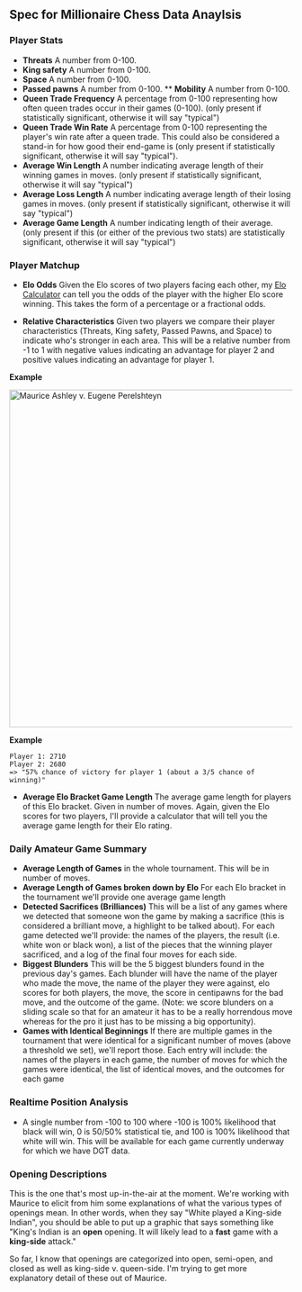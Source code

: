## Spec for Millionaire Chess Data Anaylsis

### Player Stats

* **Threats** A number from 0-100.
* **King safety** A number from 0-100.
* **Space** A number from 0-100.
* **Passed pawns** A number from 0-100.
** **Mobility** A number from 0-100.
* **Queen Trade Frequency** A percentage from 0-100 representing how often queen trades occur in their games (0-100). (only present if statistically significant, otherwise it will say "typical")
* **Queen Trade Win Rate** A percentage from 0-100 representing the player's win rate after a queen trade. This could also be considered a stand-in for how good their end-game is (only present if statistically significant, otherwise it will say "typical").
* **Average Win Length** A number indicating average length of their winning games in moves. (only present if statistically significant, otherwise it will say "typical")
* **Average Loss Length** A number indicating average length of their losing games in moves. (only present if statistically significant, otherwise it will say "typical")
* **Average Game Length** A number indicating length of their average. (only present if this (or either of the previous two stats) are statistically significant, otherwise it will say "typical")
 
### Player Matchup

* **Elo Odds** Given the Elo scores of two players facing each other, my [Elo Calculator](http://gregborenstein.com/assets/chess/elo_calculator.html) can tell you the odds of the player with the higher Elo score winning. This takes the form of a percentage or a fractional odds.

* **Relative Characteristics** Given two players we compare their player characteristics (Threats, King safety, Passed Pawns, and Space) to indicate who's stronger in each area. This will be a relative number from -1 to 1 with negative values indicating an advantage for player 2 and positive values indicating an advantage for player 1.

**Example**

<a href="https://www.flickr.com/photos/unavoidablegrain/15300637806" title="Maurice Ashley v. Eugene Perelshteyn by Greg Borenstein, on Flickr"><img src="https://farm6.staticflickr.com/5569/15300637806_b51c559b85_o.png" width="800" height="600" alt="Maurice Ashley v. Eugene Perelshteyn"></a>

**Example** 

    Player 1: 2710
    Player 2: 2680
    => "57% chance of victory for player 1 (about a 3/5 chance of winning)"



* **Average Elo Bracket Game Length** The average game length for players of this Elo bracket. Given in number of moves. Again, given the Elo scores for two players, I'll provide a calculator that will tell you the average game length for their Elo rating.

### Daily Amateur Game Summary

* **Average Length of Games** in the whole tournament. This will be in number of moves.
* **Average Length of Games broken down by Elo** For each Elo bracket in the tournament we'll provide one average game length 
* **Detected Sacrifices (Brilliances)** This will be a list of any games where we detected that someone won the game by making a sacrifice (this is considered a brilliant move, a highlight to be talked about). For each game detected we'll provide: the names of the players, the result (i.e. white won or black won), a list of the pieces that the winning player sacrificed, and a log of the final four moves for each side.
* **Biggest Blunders** This will be the 5 biggest blunders found in the previous day's games. Each blunder will have the name of the player who made the move, the name of the player they were against, elo scores for both players, the move, the score in centipawns for the bad move, and the outcome of the game. (Note: we score blunders on a sliding scale so that for an amateur it has to be a really horrendous move whereas for the pro it just has to be missing a big opportunity).
* **Games with Identical Beginnings** If there are multiple games in the tournament that were identical for a significant number of moves (above a threshold we set), we'll report those. Each entry will include: the names of the players in each game, the number of moves for which the games were identical, the list of identical moves, and the outcomes for each game

### Realtime Position Analysis

* A single number from -100 to 100 where -100 is 100% likelihood that black will win, 0 is 50/50% statistical tie, and 100 is 100% likelihood that white will win. This will be available for each game currently underway for which we have DGT data.

### Opening Descriptions

This is the one that's most up-in-the-air at the moment. We're working with Maurice to elicit from him some explanations of what the various types of openings mean. In other words, when they say "White played a King-side Indian", you should be able to put up a graphic that says something like "King's Indian is an **open** opening. It will likely lead to a **fast** game with a **king-side** attack."

So far, I know that openings are categorized into open, semi-open, and closed as well as king-side v. queen-side. I'm trying to get more explanatory detail of these out of Maurice.